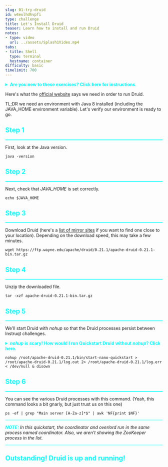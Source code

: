 ```yaml
---
slug: 01-try-druid
id: w4eulhdhvpfi
type: challenge
title: Let's Install Druid
teaser: Learn how to install and run Druid
notes:
- type: video
  url: ../assets/Splash1Video.mp4
tabs:
- title: Shell
  type: terminal
  hostname: container
difficulty: basic
timelimit: 700
---
```


<details>
  <summary style="color:cyan"><b>Are you new to these exercises? Click here for instructions.</b></summary>
<hr style="background-color:cyan">
These exercises allow you to actually <i>do</i> the tasks involved in learning Druid within the comfort of your browser!<br><br>
Click on the command boxes to copy the commands to your clipboard.
Then, paste the commands in the terminal to execute them.
That's all there is to it! Enjoy!
<hr style="background-color:cyan">
</details>

Here's what the [official website](https://druid.apache.org/docs/0.21.1/tutorials/index.html#requirements) says we need in order to run Druid.

TL;DR we need an environment with Java 8 installed (including the JAVA_HOME environment variable).
Let's verify our environment is ready to go.

<h2 style="color:cyan">Step 1</h2><hr style="color:cyan;background-color:cyan;height:2px">

First, look at the Java version.

```
java -version
```

<h2 style="color:cyan">Step 2</h2><hr style="color:cyan;background-color:cyan;height:2px">

Next, check that <i>JAVA_HOME</i> is set correctly.

```
echo $JAVA_HOME
```

<h2 style="color:cyan">Step 3</h2><hr style="color:cyan;background-color:cyan;height:2px">

Download Druid (here's a [list of mirror sites](https://www.apache.org/dyn/closer.cgi?path=/druid/0.21.1/apache-druid-0.21.1-bin.tar.gz) if you want to find one close to your location).
Depending on the download speed, this may take a few minutes.

```
wget https://ftp.wayne.edu/apache/druid/0.21.1/apache-druid-0.21.1-bin.tar.gz
```

<h2 style="color:cyan">Step 4</h2><hr style="color:cyan;background-color:cyan;height:2px">

Unzip the downloaded file.

```
tar -xzf apache-druid-0.21.1-bin.tar.gz
```

<h2 style="color:cyan">Step 5</h2><hr style="color:cyan;background-color:cyan;height:2px">

We'll start Druid with _nohup_ so that the Druid processes persist between Instruqt challenges.

<details>
  <summary style="color:cyan"><b><i>nohup</i> is scary! How would I run Quickstart Druid without <i>nohup</i>? Click here.</b></summary>
<hr style="background-color:cyan">
Don't let the <code>nohup</code> command scare you.
At its core, here's the real command to start Druid.
<code>/root/apache-druid-0.21.1/bin/start-nano-quickstart</code>
All the other trimmings are just to allow the Druid processes to continue running when we move to the next lab.
<hr style="background-color:cyan">
</details>

```
nohup /root/apache-druid-0.21.1/bin/start-nano-quickstart > /root/apache-druid-0.21.1/log.out 2> /root/apache-druid-0.21.1/log.err < /dev/null & disown
```

<h2 style="color:cyan">Step 6</h2><hr style="color:cyan;background-color:cyan;height:2px">

You can see the various Druid processes with this command.
(Yeah, this command looks a bit gnarly, but just trust us on this one)

```
ps -ef | grep "Main server [A-Za-z]*$" | awk 'NF{print $NF}'
```

<hr style="background-color:cyan">
<p><span style="color:cyan"><strong><em>NOTE:</em></strong></span> <i>In this quickstart, the coordinator and overlord run in the same process named coordinator.
Also, we aren't showing the ZooKeeper process in the list.</i></p>
<hr style="background-color:cyan">


<h2 style="color:cyan">Outstanding! Druid is up and running!</h2>
